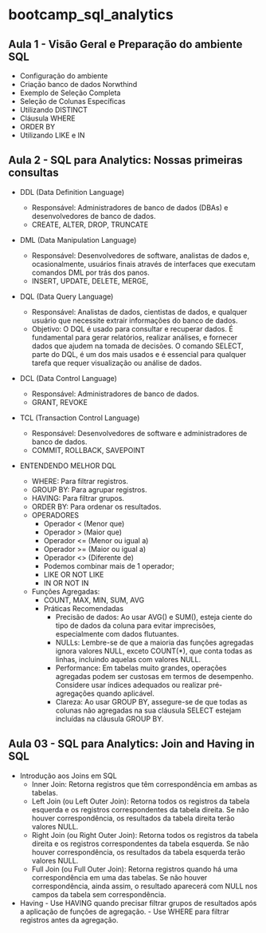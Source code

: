 # bootcamp_sql_analytics

## Aula 1 - Visão Geral e Preparação do ambiente SQL
* Configuração do ambiente
* Criação banco de dados Norwthind
* Exemplo de Seleção Completa
* Seleção de Colunas Específicas
* Utilizando DISTINCT
* Cláusula WHERE
* ORDER BY
* Utilizando LIKE e IN

## Aula 2 - SQL para Analytics: Nossas primeiras consultas
* DDL (Data Definition Language)
    - Responsável: Administradores de banco de dados (DBAs) e desenvolvedores de banco de dados.
    - CREATE, ALTER, DROP, TRUNCATE

* DML (Data Manipulation Language)
    - Responsável: Desenvolvedores de software, analistas de dados e, ocasionalmente, usuários finais através de interfaces que executam comandos DML por trás dos panos.
    - INSERT, UPDATE, DELETE, MERGE, 

* DQL (Data Query Language)
    - Responsável: Analistas de dados, cientistas de dados, e qualquer usuário que necessite extrair informações do banco de dados.
    - Objetivo: O DQL é usado para consultar e recuperar dados. É fundamental para gerar relatórios, realizar análises, e fornecer dados que ajudem na tomada de decisões. O comando SELECT, parte do DQL, é um dos mais usados e é essencial para qualquer tarefa que requer visualização ou análise de dados.

* DCL (Data Control Language)
    - Responsável: Administradores de banco de dados.
    - GRANT, REVOKE

* TCL (Transaction Control Language)
    - Responsável: Desenvolvedores de software e administradores de banco de dados.
    - COMMIT, ROLLBACK, SAVEPOINT

* ENTENDENDO MELHOR DQL
    - WHERE: Para filtrar registros.
    - GROUP BY: Para agrupar registros.
    - HAVING: Para filtrar grupos.
    - ORDER BY: Para ordenar os resultados.
    - OPERADORES
        - Operador < (Menor que)
        - Operador > (Maior que)
        - Operador <= (Menor ou igual a)
        - Operador >= (Maior ou igual a)
        - Operador <> (Diferente de)
        - Podemos combinar mais de 1 operador;
        - LIKE OR NOT LIKE
        - IN OR NOT IN
    - Funções Agregadas:
        - COUNT, MAX, MIN, SUM, AVG
        - Práticas Recomendadas
            - Precisão de dados: Ao usar AVG() e SUM(), esteja ciente do tipo de dados da coluna para evitar imprecisões, especialmente com dados flutuantes.
            -   NULLs: Lembre-se de que a maioria das funções agregadas ignora valores NULL, exceto COUNT(*), que conta todas as linhas, incluindo aquelas com valores NULL.
            - Performance: Em tabelas muito grandes, operações agregadas podem ser custosas em termos de desempenho. Considere usar índices adequados ou realizar pré-agregações quando aplicável.
            - Clareza: Ao usar GROUP BY, assegure-se de que todas as colunas não agregadas na sua cláusula SELECT estejam incluídas na cláusula GROUP BY.


## Aula 03 - SQL para Analytics: Join and Having in SQL
* Introdução aos Joins em SQL
     - Inner Join: Retorna registros que têm correspondência em ambas as tabelas.
     - Left Join (ou Left Outer Join): Retorna todos os registros da tabela esquerda e os registros correspondentes da tabela direita. Se não houver correspondência, os resultados da tabela direita terão valores NULL.
     - Right Join (ou Right Outer Join): Retorna todos os registros da tabela direita e os registros correspondentes da tabela esquerda. Se não houver correspondência, os resultados da tabela esquerda terão valores NULL.
     - Full Join (ou Full Outer Join): Retorna registros quando há uma correspondência em uma das tabelas. Se não houver correspondência, ainda assim, o resultado aparecerá com NULL nos campos da tabela sem correspondência.
* Having
        - Use HAVING quando precisar filtrar grupos de resultados após a aplicação de funções de agregação. 
        - Use WHERE para filtrar registros antes da agregação.



